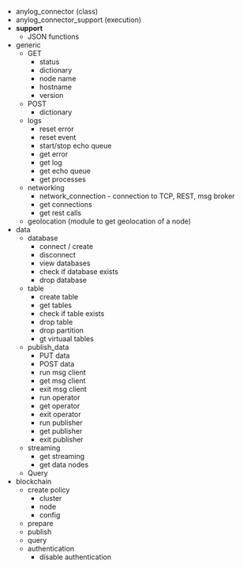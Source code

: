 * anylog_connector (class)
* anylog_connector_support (execution)
* __support__
  * JSON functions
* generic
    * GET
      * status
      * dictionary
      * node name
      * hostname
      * version
    * POST
      * dictionary
    * logs
      * reset error
      * reset event
      * start/stop echo queue
      * get error
      * get log
      * get echo queue 
      * get processes
    * networking
      * network_connection - connection to TCP, REST, msg broker
      * get connections
      * get rest calls
    * geolocation (module to get geolocation of a node)
* data
  * database
    * connect / create
    * disconnect
    * view databases
    * check if database exists 
    * drop database
  * table
    * create table
    * get tables
    * check if table exists
    * drop table
    * drop partition
    * gt virtuaal tables
  * publish_data
    * PUT data 
    * POST data 
    * run msg client
    * get msg client
    * exit msg client
    * run operator 
    * get operator
    * exit operator
    * run publisher
    * get publisher
    * exit publisher
  * streaming
    * get streaming
    * get data nodes
  * Query
* blockchain
  * create policy
    * cluster
    * node
    * config
  * prepare
  * publish
  * query
  * authentication
    * disable authentication